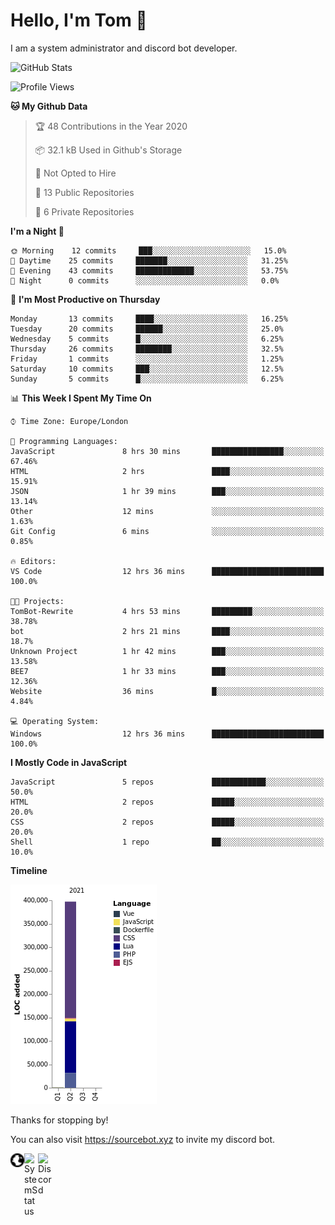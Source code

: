 # Hello, I'm Tom 👋

I am a system administrator and discord bot developer.


![GitHub Stats][stats]

<!--START_SECTION:waka-->
![Profile Views](http://img.shields.io/badge/Profile%20Views-9-blue)

**🐱 My Github Data** 

> 🏆 48 Contributions in the Year 2020
 > 
> 📦 32.1 kB Used in Github's Storage 
 > 
> 🚫 Not Opted to Hire
 > 
> 📜 13 Public Repositories
 > 
> 🔑 6 Private Repositories 

**I'm a Night 🦉** 

```text
🌞 Morning    12 commits     ███░░░░░░░░░░░░░░░░░░░░░░   15.0% 
🌆 Daytime    25 commits     ███████░░░░░░░░░░░░░░░░░░   31.25% 
🌃 Evening    43 commits     █████████████░░░░░░░░░░░░   53.75% 
🌙 Night      0 commits      ░░░░░░░░░░░░░░░░░░░░░░░░░   0.0%

```
📅 **I'm Most Productive on Thursday** 

```text
Monday       13 commits     ████░░░░░░░░░░░░░░░░░░░░░   16.25% 
Tuesday      20 commits     ██████░░░░░░░░░░░░░░░░░░░   25.0% 
Wednesday    5 commits      █░░░░░░░░░░░░░░░░░░░░░░░░   6.25% 
Thursday     26 commits     ████████░░░░░░░░░░░░░░░░░   32.5% 
Friday       1 commits      ░░░░░░░░░░░░░░░░░░░░░░░░░   1.25% 
Saturday     10 commits     ███░░░░░░░░░░░░░░░░░░░░░░   12.5% 
Sunday       5 commits      █░░░░░░░░░░░░░░░░░░░░░░░░   6.25%

```


📊 **This Week I Spent My Time On** 

```text
⌚︎ Time Zone: Europe/London

💬 Programming Languages: 
JavaScript               8 hrs 30 mins       ████████████████░░░░░░░░░   67.46% 
HTML                     2 hrs               ████░░░░░░░░░░░░░░░░░░░░░   15.91% 
JSON                     1 hr 39 mins        ███░░░░░░░░░░░░░░░░░░░░░░   13.14% 
Other                    12 mins             ░░░░░░░░░░░░░░░░░░░░░░░░░   1.63% 
Git Config               6 mins              ░░░░░░░░░░░░░░░░░░░░░░░░░   0.85%

🔥 Editors: 
VS Code                  12 hrs 36 mins      █████████████████████████   100.0%

🐱‍💻 Projects: 
TomBot-Rewrite           4 hrs 53 mins       █████████░░░░░░░░░░░░░░░░   38.78% 
bot                      2 hrs 21 mins       ████░░░░░░░░░░░░░░░░░░░░░   18.7% 
Unknown Project          1 hr 42 mins        ███░░░░░░░░░░░░░░░░░░░░░░   13.58% 
BEE7                     1 hr 33 mins        ███░░░░░░░░░░░░░░░░░░░░░░   12.36% 
Website                  36 mins             █░░░░░░░░░░░░░░░░░░░░░░░░   4.84%

💻 Operating System: 
Windows                  12 hrs 36 mins      █████████████████████████   100.0%

```

**I Mostly Code in JavaScript** 

```text
JavaScript               5 repos             ████████████░░░░░░░░░░░░░   50.0% 
HTML                     2 repos             █████░░░░░░░░░░░░░░░░░░░░   20.0% 
CSS                      2 repos             █████░░░░░░░░░░░░░░░░░░░░   20.0% 
Shell                    1 repo              ██░░░░░░░░░░░░░░░░░░░░░░░   10.0%

```


**Timeline**

![Chart not found](https://github.com/TomSmith-Developer/TomSmith-Developer/blob/master/charts/bar_graph.png) 


<!--END_SECTION:waka-->

Thanks for stopping by!

You can also visit https://sourcebot.xyz to invite my discord bot.

[<img align="left" alt="tomdeveloper.xyz" width="22px" src="https://raw.githubusercontent.com/iconic/open-iconic/master/svg/globe.svg" />][website]
[<img align="left" alt="SystemStatus" width="22px" src="https://cdn.jsdelivr.net/npm/simple-icons@v3/icons/serverfault.svg" />][server-status]
[<img align="left" alt="Discord" width="22px" src="https://cdn.jsdelivr.net/npm/simple-icons@v3/icons/discord.svg" />][discord]

[website]: https://tomdeveloper.xyz
[server-status]: https://status.tomdeveloper.systems
[discord]: https://discord.com/invite/6nW5SKr
[stats]: https://github-readme-stats.vercel.app/api?username=TomSmith-Developer&show_icons=true&count_private=true&hide_title=true&hide_rank=true

